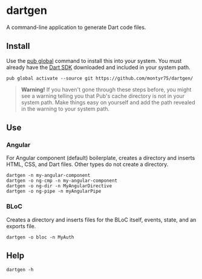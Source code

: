 # dartgen
A command-line application to generate Dart code files.

## Install
Use the [pub global](https://www.dartlang.org/tools/pub/cmd/pub-global.html) command to install this into your system. You must already have the [Dart SDK](https://www.dartlang.org/downloads/) downloaded and included in your system path.

    pub global activate --source git https://github.com/montyr75/dartgen/

>**Warning!**
>If you haven't gone through these steps before, you might see a warning telling you that Pub's cache directory is not in your system path. Make things easy on yourself and add the path revealed in the warning to your system path.

## Use

### Angular

For Angular component (default) boilerplate, creates a directory and inserts HTML, CSS, and Dart files. Other types do not create a directory.

    dartgen -n my-angular-component
    dartgen -o ng-cmp -n my-angular-component
    dartgen -o ng-dir -n MyAngularDirective
    dartgen -o ng-pipe -n myAngularPipe

### BLoC
Creates a directory and inserts files for the BLoC itself, events, state, and an exports file.

    dartgen -o bloc -n MyAuth

## Help

    dartgen -h
    
